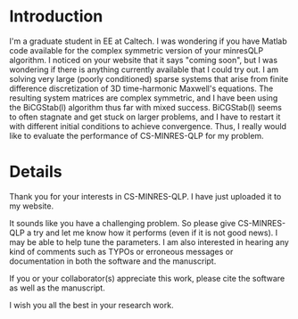 # Introduction #


I'm a graduate student in EE at Caltech. I was wondering if you have
Matlab code available for the complex symmetric version of your minresQLP algorithm. I noticed on your website that it says "coming soon", but I was wondering if there is anything currently available that I could try out. I am solving very large (poorly conditioned) sparse systems that arise from finite difference discretization of 3D time-harmonic Maxwell's equations. The resulting system matrices are complex symmetric, and I have been using the BiCGStab(l) algorithm thus far with mixed success. BiCGStab(l) seems to often stagnate and get stuck on larger problems, and I have to restart it with different initial conditions to achieve convergence. Thus, I really would like to evaluate the performance of CS-MINRES-QLP for my
problem.


# Details #

Thank you for your interests in CS-MINRES-QLP. I have just uploaded it to my website.

It sounds like you have a challenging problem. So please give CS-MINRES-QLP a try and let me know how it performs (even if it is not good news). I may be able to help tune the parameters.  I am also interested in hearing any kind of comments such as TYPOs or erroneous messages or documentation in both the software and the manuscript.


If you or your collaborator(s) appreciate this work, please cite the software as well as the manuscript.


I wish you all the best in your research work.